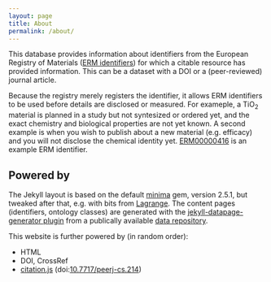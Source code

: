 ```yaml
---
layout: page
title: About
permalink: /about/
---
```


This database provides information about identifiers from the European Registry of Materials
([ERM identifiers](/erm-database/work/10.5281/ZENODO.8015080)) for which a citable resource has provided
information. This can be a dataset with a DOI or a (peer-reviewed) journal article.

Because the registry merely registers the identifier, it allows ERM identifiers to be used
before details are disclosed or measured. For exameple, a TiO<sub>2</sub> material is planned
in a study but not syntesized or ordered yet, and the exact chemistry and biological properties
are not yet known. A second example is when you wish to publish about a new material (e.g. efficacy)
and you will not disclose the chemical identity yet. [ERM00000416](/erm-database/substance/ERM/00000416)
is an example ERM identifier.

## Powered by

The Jekyll layout is based on the default [minima](https://github.com/jekyll/minima) gem, version 2.5.1, but tweaked after that, e.g. with bits
from [Lagrange](https://github.com/LeNPaul/Lagrange/). The content pages (identifiers, ontology classes) are generated with the [jekyll-datapage-generator plugin](https://github.com/avillafiorita/jekyll-datapage_gen) from a publically available [data repository](https://github.com/nanocommons/erm-database/tree/main/_data).

This website is further powered by (in random order):

* HTML
* DOI, CrossRef
* [citation.js](https://citation.js.org/) (doi:[10.7717/peerj-cs.214](https://doi.org/10.7717/peerj-cs.214))
